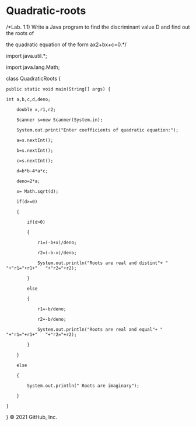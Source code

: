 # Quadratic-roots
/*Lab. 1.1) Write a Java program to find the discriminant value D and find out the roots of 

the quadratic equation of the form ax2+bx+c=0.*/

import java.util.*;

import java.lang.Math;

class QuadraticRoots {

	public static void main(String[] args) {		
  
    int a,b,c,d,deno;

		double x,r1,r2;

		Scanner s=new Scanner(System.in);

		System.out.print("Enter coefficients of quadratic equation:");

		a=s.nextInt();

		b=s.nextInt();

		c=s.nextInt();

		d=b*b-4*a*c;

		deno=2*a;

		x= Math.sqrt(d);

		if(d>=0)

		{

			if(d>0)

			{

				r1=(-b+x)/deno;

				r2=(-b-x)/deno;

				System.out.println("Roots are real and distint"+ " "+"r1="+r1+"   "+"r2="+r2);

			}

			else

			{

				r1=-b/deno;

				r2=-b/deno;

				System.out.println("Roots are real and equal"+ " "+"r1="+r1+"   "+"r2="+r2);

			}

		}

		else

		{

			System.out.println(" Roots are imaginary");

		}

	}

}
© 2021 GitHub, Inc.
